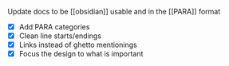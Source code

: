 Update docs to be [[obsidian]] usable and in the [[PARA]] format

- [x] Add PARA categories
- [x] Clean line starts/endings
- [x] Links instead of ghetto mentionings
- [x] Focus the design to what is important